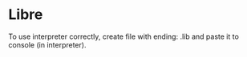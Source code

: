 # Libre
To use interpreter correctly, create file with ending: .lib and paste it to console (in interpreter).
